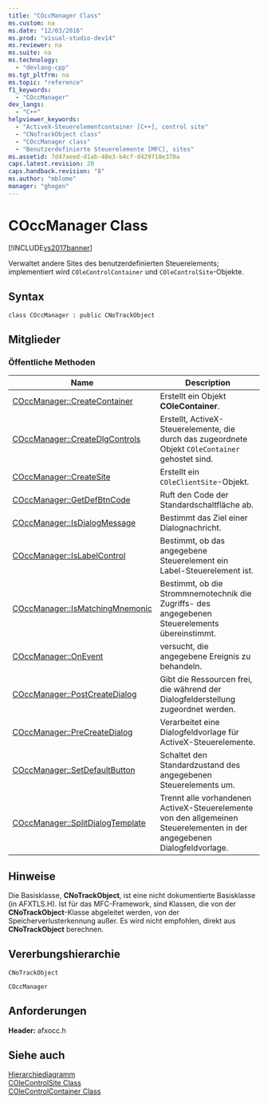 ```yaml
---
title: "COccManager Class"
ms.custom: na
ms.date: "12/03/2016"
ms.prod: "visual-studio-dev14"
ms.reviewer: na
ms.suite: na
ms.technology: 
  - "devlang-cpp"
ms.tgt_pltfrm: na
ms.topic: "reference"
f1_keywords: 
  - "COccManager"
dev_langs: 
  - "C++"
helpviewer_keywords: 
  - "ActiveX-Steuerelementcontainer [C++], control site"
  - "CNoTrackObject class"
  - "COccManager class"
  - "Benutzerdefinierte Steuerelemente [MFC], sites"
ms.assetid: 7d47aeed-d1ab-48e3-b4cf-d429718e370a
caps.latest.revision: 20
caps.handback.revision: "8"
ms.author: "mblome"
manager: "ghogen"
---
```

# COccManager Class
[!INCLUDE[vs2017banner](../../assembler/inline/includes/vs2017banner.md)]

Verwaltet andere Sites des benutzerdefinierten Steuerelements; implementiert wird `COleControlContainer` und `COleControlSite`\-Objekte.  
  
## Syntax  
  
```  
class COccManager : public CNoTrackObject  
```  
  
## Mitglieder  
  
### Öffentliche Methoden  
  
|Name|Description|  
|----------|-----------------|  
|[COccManager::CreateContainer](../Topic/COccManager::CreateContainer.md)|Erstellt ein Objekt **COleContainer**.|  
|[COccManager::CreateDlgControls](../Topic/COccManager::CreateDlgControls.md)|Erstellt, ActiveX\-Steuerelemente, die durch das zugeordnete Objekt `COleContainer` gehostet sind.|  
|[COccManager::CreateSite](../Topic/COccManager::CreateSite.md)|Erstellt ein `COleClientSite`\-Objekt.|  
|[COccManager::GetDefBtnCode](../Topic/COccManager::GetDefBtnCode.md)|Ruft den Code der Standardschaltfläche ab.|  
|[COccManager::IsDialogMessage](../Topic/COccManager::IsDialogMessage.md)|Bestimmt das Ziel einer Dialognachricht.|  
|[COccManager::IsLabelControl](../Topic/COccManager::IsLabelControl.md)|Bestimmt, ob das angegebene Steuerelement ein Label\-Steuerelement ist.|  
|[COccManager::IsMatchingMnemonic](../Topic/COccManager::IsMatchingMnemonic.md)|Bestimmt, ob die Strommnemotechnik die Zugriffs\- des angegebenen Steuerelements übereinstimmt.|  
|[COccManager::OnEvent](../Topic/COccManager::OnEvent.md)|versucht, die angegebene Ereignis zu behandeln.|  
|[COccManager::PostCreateDialog](../Topic/COccManager::PostCreateDialog.md)|Gibt die Ressourcen frei, die während der Dialogfelderstellung zugeordnet werden.|  
|[COccManager::PreCreateDialog](../Topic/COccManager::PreCreateDialog.md)|Verarbeitet eine Dialogfeldvorlage für ActiveX\-Steuerelemente.|  
|[COccManager::SetDefaultButton](../Topic/COccManager::SetDefaultButton.md)|Schaltet den Standardzustand des angegebenen Steuerelements um.|  
|[COccManager::SplitDialogTemplate](../Topic/COccManager::SplitDialogTemplate.md)|Trennt alle vorhandenen ActiveX\-Steuerelemente von den allgemeinen Steuerelementen in der angegebenen Dialogfeldvorlage.|  
  
## Hinweise  
 Die Basisklasse, **CNoTrackObject**, ist eine nicht dokumentierte Basisklasse \(in AFXTLS.H\).  Ist für das MFC\-Framework, sind Klassen, die von der **CNoTrackObject**\-Klasse abgeleitet werden, von der Speicherverlusterkennung außer.  Es wird nicht empfohlen, direkt aus **CNoTrackObject** berechnen.  
  
## Vererbungshierarchie  
 `CNoTrackObject`  
  
 `COccManager`  
  
## Anforderungen  
 **Header:** afxocc.h  
  
## Siehe auch  
 [Hierarchiediagramm](../../mfc/hierarchy-chart.md)   
 [COleControlSite Class](../../mfc/reference/colecontrolsite-class.md)   
 [COleControlContainer Class](../../mfc/reference/colecontrolcontainer-class.md)